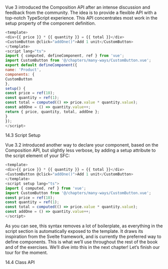 
Vue 3 introduced the Composition API after an intense discussion and feedback from the
community. The idea is to provide a flexible API with a top-notch TypeScript experience. This API concentrates most work in the setup property of the component definition.

```js
<template>
<div>{{ price }} * {{ quantity }} = {{ total }}</div>
<CustomButton @click="addOne()">Add 1 unit</CustomButton>
</template>
<script lang="ts">
import { computed, defineComponent, ref } from 'vue';
import CustomButton from '@/chapters/many-ways/CustomButton.vue';
export default defineComponent({
name: 'Product',
components: {
CustomButton
},
setup() {
const price = ref(10);
const quantity = ref(1);
const total = computed(() => price.value * quantity.value);
const addOne = () => quantity.value++;
return { price, quantity, total, addOne };
}
});
</script>
```

14.3 Script Setup

Vue 3.2 introduced another way to declare your component, based on the Composition API, but slightly less verbose, by adding a setup attribute to the script element of your SFC:

```js
<template>
<div>{{ price }} * {{ quantity }} = {{ total }}</div>
<CustomButton @click="addOne()">Add 1 unit</CustomButton>
</template>
<script setup lang="ts">
import { computed, ref } from 'vue';
import CustomButton from '@/chapters/many-ways/CustomButton.vue';
const price = ref(10);
const quantity = ref(1);
const total = computed(() => price.value * quantity.value);
const addOne = () => quantity.value++;
</script>
```

As you can see, this syntax removes a lot of boilerplate, as everything in the script section is
automatically exposed to the template. It draws its inspiration from the Svelte framework, and is currently the preferred way to define components. This is what we’ll use throughout the rest of the book and of the exercises. We’ll dive into this in the next chapter! Let’s finish our tour for the moment.

14.4 Class API
